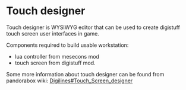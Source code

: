 # Touch designer

Touch designer is WYSIWYG editor that can be used to create digistuff touch screen user interfaces in game.

Components required to build usable workstation:
* lua controller from mesecons mod
* touch screen from digistuff mod.

Some more information about touch designer can be found from pandorabox wiki: [Digilines#Touch_Screen_designer](https://pandorabox.io/index.php/Digilines#Touch_Screen_designer)
